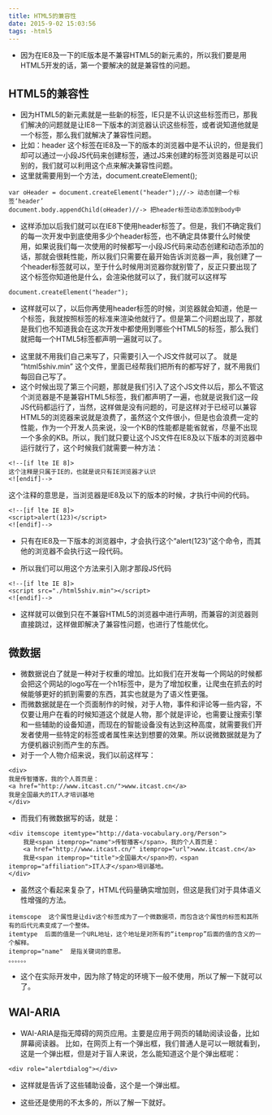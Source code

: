 ```yaml
---
title: HTML5的兼容性
date: 2015-9-02 15:03:56
tags: -html5
---
```


+ 因为在IE8及一下的IE版本是不兼容HTML5的新元素的，所以我们要是用HTML5开发的话，第一个要解决的就是兼容性的问题。
## HTML5的兼容性
+ 因为HTML5的新元素就是一些新的标签，IE只是不认识这些标签而已，那我们解决的问题就是让IE8一下版本的浏览器认识这些标签，或者说知道他就是一个标签，那么我们就解决了兼容性问题。
+ 比如：header 这个标签在IE8及一下的版本的浏览器中是不认识的，但是我们却可以通过一小段JS代码来创建标签，通过JS来创建的标签浏览器是可以识别的，我们就可以利用这个点来解决兼容性问题。
+ 这里就需要用到一个方法，document.createElement();
```
var oHeader = document.createElement("header");//-> 动态创建一个标签‘header’
document.body.appendChild(oHeader)//-> 把header标签动态添加到body中
```
+ 这样添加以后我们就可以在IE8下使用header标签了。但是，我们不确定我们的每一次开发中到底使用多少个header标签，也不确定具体要什么时候使用，如果说我们每一次使用的时候都写一小段JS代码来动态创建和动态添加的话，那就会很耗性能，所以我们只需要在最开始告诉浏览器一声，我创建了一个header标签就可以，至于什么时候用浏览器你就别管了，反正只要出现了这个标签你知道他是什么，会渲染他就可以了，我们就可以这样写

```
document.createElement("header");
```
+ 这样就可以了，以后你再使用header标签的时候，浏览器就会知道，他是一个标签，我就按照标签的标准来渲染他就行了。但是第二个问题出现了，那就是我们也不知道我会在这次开发中都使用到哪些个HTML5的标签，那么我们就把每一个HTML5标签都声明一遍就可以了。
<!-- more -->
+ 这里就不用我们自己来写了，只需要引入一个JS文件就可以了。
就是 “html5shiv.min” 这个文件，里面已经帮我们把所有的都写好了，就不用我们每回自己写了。
+ 这个时候出现了第三个问题，那就是我们引入了这个JS文件以后，那么不管这个浏览器是不是兼容HTML5标签，我们都声明了一遍，也就是说我们这一段JS代码都运行了，当然，这样做是没有问题的，可是这样对于已经可以兼容HTML5的浏览器来说就是浪费了，虽然这个文件很小，但是也会浪费一定的性能，作为一个开发人员来说，没一个KB的性能都是能省就省，尽量不出现一个多余的KB。所以，我们就只要让这个JS文件在IE8及以下版本的浏览器中运行就行了，这个时候我们就需要一种方法：
```
<!--[if lte IE 8]>
这个注释是只属于IE的，也就是说只有IE浏览器才认识
<![endif]-->
```
这个注释的意思是，当浏览器是IE8及以下的版本的时候，才执行中间的代码。

```
<!--[if lte IE 8]>
<script>alert(123)</script>
<![endif]-->
```
+ 只有在IE8及一下版本的浏览器中，才会执行这个“alert(123)”这个命令，而其他的浏览器不会执行这一段代码。

+ 所以我们可以用这个方法来引入刚才那段JS代码

```
<!--[if lte IE 8]>
<script src="./html5shiv.min"></script>
<![endif]-->
```
+ 这样就可以做到只在不兼容HTML5的浏览器中进行声明，而兼容的浏览器则直接跳过，这样做即解决了兼容性问题，也进行了性能优化。

## 微数据
+ 微数据说白了就是一种对于权重的增加。比如我们在开发每一个网站的时候都会把这个网站的logo写在一个h1标签中，是为了增加权重，让爬虫在抓去的时候能够更好的抓到需要的东西，其实也就是为了语义性更强。
+ 而微数据就是在一个页面制作的时候，对于人物，事件和评论等一些内容，不仅要让用户在看的时候知道这个就是人物，那个就是评论，也需要让搜索引擎和一些辅助的设备知道，而现在的智能设备没有达到这种高度，就需要我们开发者使用一些特定的标签或者属性来达到想要的效果。所以说微数据就是为了方便机器识别而产生的东西。
+ 对于一个人物介绍来说，我们以前这样写：
```
<div>
我是传智播客，我的个人首页是：
<a href="http://www.itcast.cn/">www.itcast.cn</a>
我是全国最大的IT人才培训基地
</div>
```
+ 而我们有微数据写的话，就是：

```
<div itemscope itemtype="http://data-vocabulary.org/Person">
    我是<span itemprop="name">传智播客</span>，我的个人首页是：
    <a href="http://www.itcast.cn/" itemprop="url">www.itcast.cn</a>
    我是<span itemprop="title">全国最大</span>的，<span itemprop="affiliation">IT人才</span>培训基地。
</div>
```
+ 虽然这个看起来复杂了，HTML代码量确实增加则，但这是我们对于具体语义性增强的方法。

```
itemscope  这个属性是让div这个标签成为了一个微数据项，而包含这个属性的标签和其所有的后代元素变成了一个整体。
itemtype  后面的值是一个URL地址，这个地址是对所有的“itemprop”后面的值的含义的一个解释。
itemprop="name"  是指关键词的意思。
。。。。。。
```
+ 这个在实际开发中，因为除了特定的环境下一般不使用，所以了解一下就可以了。

## WAI-ARIA

+ WAI-ARIA是指无障碍的网页应用。主要是应用于网页的辅助阅读设备，比如屏幕阅读器。
比如，在网页上有一个弹出框，我们普通人是可以一眼就看到，这是一个弹出框，但是对于盲人来说，怎么能知道这个是个弹出框呢：

```
<div role="alertdialog"></div>
```
+ 这样就是告诉了这些辅助设备，这个是一个弹出框。

+ 这些还是使用的不太多的，所以了解一下就好。

